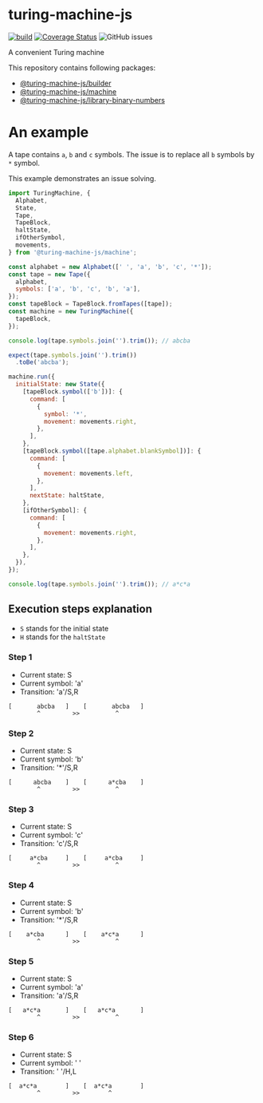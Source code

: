# turing-machine-js

[![build](https://github.com/mellonis/turing-machine-js/actions/workflows/main.yml/badge.svg)](https://github.com/mellonis/turing-machine-js/actions/workflows/main.yml)
[![Coverage Status](https://coveralls.io/repos/github/mellonis/turing-machine-js/badge.svg?branch=master)](https://coveralls.io/github/mellonis/turing-machine-js?branch=master)
![GitHub issues](https://img.shields.io/github/issues/mellonis/turing-machine-js)

A convenient Turing machine

This repository contains following packages:

* [@turing-machine-js/builder](https://github.com/mellonis/turing-machine-js/tree/master/packages/builder)
* [@turing-machine-js/machine](https://github.com/mellonis/turing-machine-js/tree/master/packages/machine)
* [@turing-machine-js/library-binary-numbers](https://github.com/mellonis/turing-machine-js/tree/master/packages/library-binary-numbers)

# An example

A tape contains `a`, `b` and `c` symbols. The issue is to replace all `b` symbols by `*` symbol.

This example demonstrates an issue solving.

```javascript
import TuringMachine, {
  Alphabet,
  State,
  Tape,
  TapeBlock,
  haltState,
  ifOtherSymbol,
  movements,
} from '@turing-machine-js/machine';

const alphabet = new Alphabet([' ', 'a', 'b', 'c', '*']);
const tape = new Tape({
  alphabet,
  symbols: ['a', 'b', 'c', 'b', 'a'],
});
const tapeBlock = TapeBlock.fromTapes([tape]);
const machine = new TuringMachine({
  tapeBlock,
});

console.log(tape.symbols.join('').trim()); // abcba

expect(tape.symbols.join('').trim())
  .toBe('abcba');

machine.run({
  initialState: new State({
    [tapeBlock.symbol(['b'])]: {
      command: [
        {
          symbol: '*',
          movement: movements.right,
        },
      ],
    },
    [tapeBlock.symbol([tape.alphabet.blankSymbol])]: {
      command: [
        {
          movement: movements.left,
        },
      ],
      nextState: haltState,
    },
    [ifOtherSymbol]: {
      command: [
        {
          movement: movements.right,
        },
      ],
    },
  }),
});

console.log(tape.symbols.join('').trim()); // a*c*a
```

## Execution steps explanation

- `S` stands for the initial state
- `H` stands for the `haltState`

### Step 1

- Current state: S
- Current symbol: 'a'
- Transition: 'a'/S,R

```
[       abcba   ]    [       abcba   ]
        ^         >>          ^
```

### Step 2

- Current state: S
- Current symbol: 'b'
- Transition: '*'/S,R

```
[      abcba    ]    [      a*cba    ]
        ^         >>          ^
```

### Step 3

- Current state: S
- Current symbol: 'c'
- Transition: 'c'/S,R

```
[     a*cba     ]    [     a*cba     ]
        ^         >>          ^
```

### Step 4

- Current state: S
- Current symbol: 'b'
- Transition: '*'/S,R

```
[    a*cba      ]    [    a*c*a      ]
        ^         >>          ^
```

### Step 5

- Current state: S
- Current symbol: 'a'
- Transition: 'a'/S,R

```
[   a*c*a       ]    [   a*c*a       ]
        ^         >>          ^
```

### Step 6

- Current state: S
- Current symbol: ' '
- Transition: ' '/H,L

```
[  a*c*a        ]    [  a*c*a        ]
        ^         >>        ^
```
